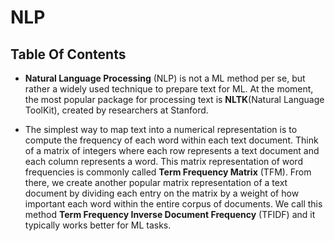 # NLP

## Table Of Contents

- **Natural Language Processing** (NLP) is not a ML method per se, but rather a widely used technique to prepare text for ML. At the moment, the most popular package for processing text is **NLTK**(Natural Language ToolKit), created by researchers at Stanford.

* The simplest way to map text into a numerical representation is to compute the frequency of each word within each text document. Think of a matrix of integers where each row represents a text document and each column represents a word. This matrix representation of word frequencies is commonly called **Term Frequency Matrix** (TFM). From there, we create another popular matrix representation of a text document by dividing each entry on the matrix by a weight of how important each word within the entire corpus of documents. We call this method **Term Frequency Inverse Document Frequency** (TFIDF) and it typically works better for ML tasks.
